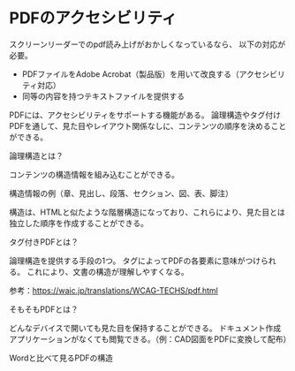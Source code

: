 # PDFのアクセシビリティ

スクリーンリーダーでのpdf読み上げがおかしくなっているなら、
以下の対応が必要。

* PDFファイルをAdobe Acrobat（製品版）を用いて改良する（アクセシビリティ対応）
* 同等の内容を持つテキストファイルを提供する


PDFには、アクセシビリティをサポートする機能がある。
論理構造やタグ付けPDFを通して、見た目やレイアウト関係なしに、コンテンツの順序を決めることができる。



論理構造とは？

コンテンツの構造情報を組み込むことができる。

構造情報の例（章、見出し、段落、セクション、図、表、脚注）

構造は、HTMLと似たような階層構造になっており、これらにより、見た目とは独立した順序を作成することができる。

タグ付きPDFとは？

論理構造を提供する手段の1つ。
タグによってPDFの各要素に意味がつけられる。
これにより、文書の構造が理解しやすくなる。



参考：https://waic.jp/translations/WCAG-TECHS/pdf.html



そもそもPDFとは？

どんなデバイスで開いても見た目を保持することができる。
ドキュメント作成アプリケーションがなくても閲覧できる。（例：CAD図面をPDFに変換して配布）



Wordと比べて見るPDFの構造



